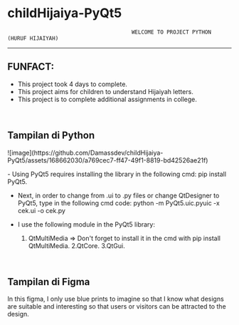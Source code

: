 # childHijaiya-PyQt5
                                           WELCOME TO PROJECT PYTHON (HURUF HIJAIYAH)
<hr />
<h2>FUNFACT:</h2>
<ul>
  <li>This project took 4 days to complete. </li>
  <li>This project aims for children to understand Hijaiyah letters.</li>
  <li>This project is to complete additional assignments in college.</li>
</ul>

<br/>
<h2>Tampilan di Python</h2>
![image](https://github.com/Damassdev/childHijaiya-PyQt5/assets/168662030/a769cec7-ff47-49f1-8819-bd42526ae21f)

<p>
- Using PyQt5 requires installing the library in the following cmd:
 pip install PyQt5.

- Next, in order to change from .ui to .py files or change QtDesigner to PyQt5, type in the following cmd code:
  python -m PyQt5.uic.pyuic -x cek.ui -o cek.py

- I use the following module in the PyQt5 library:
  1. QtMultiMedia => Don't forget to install it in the cmd with pip install QtMultiMedia.
  2.QtCore.
  3.QtGui.
</p>
<br/>
<h2>Tampilan di Figma</h2>
<p>In this figma, I only use blue prints to imagine so that I know what designs are suitable and interesting so that users or visitors can be attracted to the design.</p>


